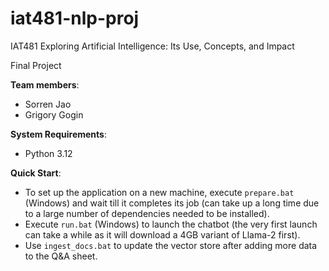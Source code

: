 # iat481-nlp-proj
IAT481 Exploring Artificial Intelligence: Its Use, Concepts, and Impact

Final Project

**Team members**:

- Sorren Jao
- Grigory Gogin


**System Requirements**:
- Python 3.12


**Quick Start**:
- To set up the application on a new machine, execute `prepare.bat` (Windows) and wait till it completes its job (can take up a long time due to a large number of dependencies needed to be installed).
- Execute `run.bat` (Windows) to launch the chatbot (the very first launch can take a while as it will download a 4GB variant of Llama-2 first).
- Use `ingest_docs.bat` to update the vector store after adding more data to the Q&A sheet.
